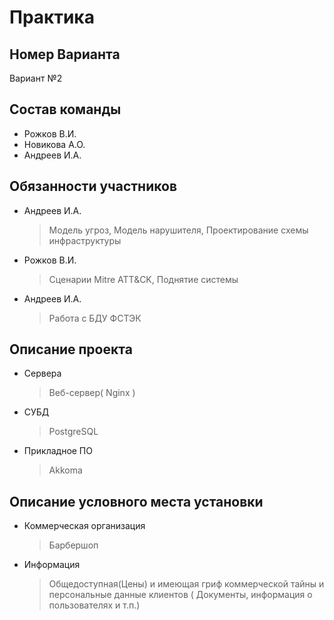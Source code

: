 # Практика

## Номер Варианта
Вариант №2

## Состав команды
- Рожков В.И.
- Новикова А.О.
- Андреев И.А.
  
## Обязанности участников
- Андреев И.А.
  > Модель угроз, Модель нарушителя, Проектирование схемы инфраструктуры
- Рожков В.И.
  > Сценарии Mitre ATT&CK, Поднятие системы
- Андреев И.А.
  >  Работа с БДУ ФСТЭК
  
## Описание проекта
- Сервера
  > Веб-сервер( Nginx )
- СУБД
  > PostgreSQL
- Прикладное ПО
  > Akkoma 
  
## Описание условного места установки
- Коммерческая организация
  > Барбершоп   
- Информация
  > Общедоступная(Цены) и имеющая гриф коммерческой тайны и персональные данные клиентов ( Документы, информация о пользователях и т.п.)

